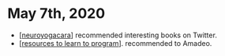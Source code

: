 # May 7th, 2020
- [[neuroyogacara]] recommended interesting books on Twitter.
- [[resources to learn to program]]. recommended to Amadeo.

[//begin]: # "Autogenerated link references for markdown compatibility"
[neuroyogacara]: ../neuroyogacara "Neuroyogacara"
[resources to learn to program]: ../resources-to-learn-to-program "Resources to Learn to Program"
[//end]: # "Autogenerated link references"